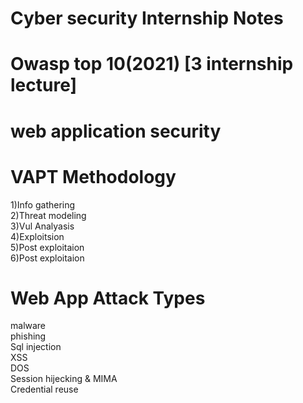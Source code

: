 # Cyber security Internship Notes


# Owasp top 10(2021) [3 internship lecture]<br>
# web application security 

# VAPT Methodology 

1)Info gathering<br>
2)Threat modeling<br>
3)Vul Analyasis<br>
4)Exploitsion<br>
5)Post exploitaion<br>
6)Post exploitaion<br>



# Web App Attack Types<br>
malware<br>
phishing<br>
Sql injection<br>
XSS<br>
DOS<br>
Session hijecking & MIMA<br>
Credential reuse<br>
